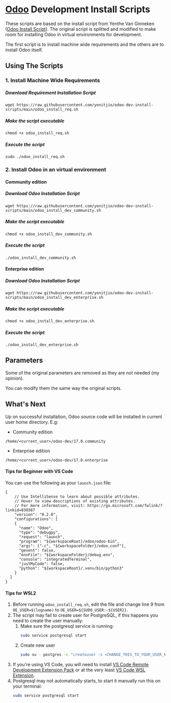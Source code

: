 # [Odoo](https://www.odoo.com "Odoo's Homepage") Development Install Scripts

These scripts are based on the install script from Yenthe Van Ginneken ([Odoo Install Script](https://github.com/Yenthe666/InstallScript)).
The original script is splitted and modified to make room for installing Odoo in virtual environments for development.

The first script is to install machine wide requirements and the others are to install Odoo itself.

## Using The Scripts

### 1. Install Machine Wide Requirements
##### Download Requirement Installation Script
```
wget https://raw.githubusercontent.com/yonitjio/odoo-dev-install-scripts/main/odoo_install_req.sh
```
##### Make the script executable
```
chmod +x odoo_install_req.sh
```
##### Execute the script
```
sudo ./odoo_install_req.sh
```
### 2. Install Odoo in an virtual environment
#### Community edition
##### Download Odoo Installation Script
```
wget https://raw.githubusercontent.com/yonitjio/odoo-dev-install-scripts/main/odoo_install_dev_community.sh
```
##### Make the script executable
```
chmod +x odoo_install_dev_community.sh
```
##### Execute the script
```
./odoo_install_dev_community.sh
```
#### Enterprise edition
##### Download Odoo Installation Script
```
wget https://raw.githubusercontent.com/yonitjio/odoo-dev-install-scripts/main/odoo_install_dev_enterprise.sh
```
##### Make the script executable
```
chmod +x odoo_install_dev_enterprise.sh
```
##### Execute the script
```
./odoo_install_dev_enterprise.sh
```

## Parameters
Some of the original parameters are removed as they are not needed (my opinion).

You can modify them the same way the original scripts.

## What's Next
Up on successful installation, Odoo source code will be installed in current user home directory. E.g:
* Community edition
```
/home/<current_user>/odoo-dev/17.0.community
```
* Enterprise edition
```
/home/<current_user>/odoo-dev/17.0.enterprise
```

#### Tips for Beginner with VS Code
You can use the following as your `launch.json` file:
```
{
    // Use IntelliSense to learn about possible attributes.
    // Hover to view descriptions of existing attributes.
    // For more information, visit: https://go.microsoft.com/fwlink/?linkid=830387
    "version": "0.2.0",
    "configurations": [
    {
      "name": "Odoo",
      "type": "debugpy",
      "request": "launch",
      "program": "${workspaceRoot}/odoo/odoo-bin",
      "args": ["-c", "${workspaceFolder}/odoo.conf"],
      "gevent": false,
      "envFile": "${workspaceFolder}/debug.env",
      "console": "integratedTerminal",
      "justMyCode": false,
      "python": "${workspaceRoot}/.venv/bin/python3"
    }
  ]
}
```

#### Tips for WSL2
1. Before running `odoo_install_req.sh`, edit the file and change line 9 from `OE_USER=$(logname)` to `OE_USER=${SUDO_USER:-${USER}}`.
2. The script may fail to create user for PostgreSQL, if this happens you need to create the user manually:
   1. Make sure the postgresql service is running:
      ```bash
      sudo service postgresql start
      ```
   2. Create new user
      ```bash
      sudo su - postgres -c "createuser -s <CHANGE_THIS_TO_YOUR_USER_NAME>" 2> /dev/null || true
      ```
3. If you're using VS Code, you will need to install [VS Code Remote Development Extension Pack](https://marketplace.visualstudio.com/items?itemName=ms-vscode-remote.vscode-remote-extensionpack) or at the very least [VS Code WSL Extension](https://marketplace.visualstudio.com/items?itemName=ms-vscode-remote.remote-wsl).
4. Postgresql may not automatically starts, to start it manually run this on your terminal:
   ```bash
   sudo service postgresql start
   ```